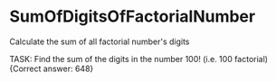 # SumOfDigitsOfFactorialNumber
Calculate the sum of all factorial number's digits

TASK:
Find the sum of the digits in the number 100! (i.e. 100 factorial) 
{Correct answer: 648}
